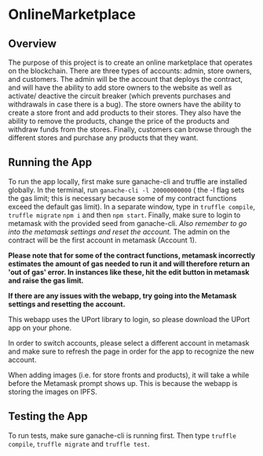 # OnlineMarketplace

## Overview

The purpose of this project is to create an online marketplace that operates on the blockchain. There are three types of accounts: admin, store owners, and customers. The admin will be the account that deploys the contract, and will have the ability to add store owners to the website as well as activate/ deactive the circuit breaker (which prevents purchases and withdrawals in case there is a bug). The store owners have the ability to create a store front and add products to their stores. They also have the ability to remove the products, change the price of the products and withdraw funds from the stores. Finally, customers can browse through the different stores and purchase any products that they want.

## Running the App

To run the app locally, first make sure ganache-cli and truffle are installed globally. In the terminal, run ```ganache-cli -l 20000000000``` ( the -l flag sets the gas limit; this is necessary because some of my contract functions exceed the default gas limit). In a separate window, type in ```truffle compile```, ```truffle migrate``` ```npm i``` and then ```npm start```. Finally, make sure to login to metamask with the provided seed from ganache-cli. _Also remember to go into the metamask settings and reset the account._ The admin on the contract will be the first account in metamask (Account 1).

**Please note that for some of the contract functions, metamask incorrectly estimates the amount of gas needed to run it and will therefore return an 'out of gas' error. In instances like these, hit the edit button in metamask and raise the gas limit.**

**If there are any issues with the webapp, try going into the Metamask settings and resetting the account.**

This webapp uses the UPort library to login, so please download the UPort app on your phone.

In order to switch accounts, please select a different account in metamask and make sure to refresh the page in order for the app to recognize the new account.

When adding images (i.e. for store fronts and products), it will take a while before the Metamask prompt shows up. This is because the webapp is storing the images on IPFS.


## Testing the App

To run tests, make sure ganache-cli is running first. Then type ```truffle compile```, ```truffle migrate``` and ```truffle test```.
